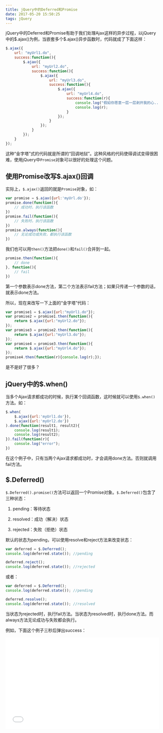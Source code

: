 ```yaml
---
title: jQuery中的Deferred和Promise
date: 2017-05-20 15:50:25
tags: jQuery
---
```

jQuery中的Deferred和Promise有助于我们处理Ajax这样的异步过程，以jQuery中的\$.ajax()为例，当嵌套多个\$.ajax()异步函数时，代码就成了下面这样：

<!--more-->

```javascript
$.ajax({
    url: "myUrl1.do",
    success:function(){
        $.ajax({
            url: "myUrl2.do",
            success:function(){
                $.ajax({
                    url: "myUrl3.do",
                    success:function(){
                        $.ajax({
                            url: "myUrl4.do",
                            success:function(r){
                                console.log("假如你愿意一层一层剥开我的心...")
                                console.log(r);
                            }
                        });
                    }
                });
            }
        });
    }
});
```
这种“金字塔”式的代码就是所谓的“回调地狱”。这种风格的代码使得调试变得很困难，使用jQuery中`Promise`对象可以很好的处理这个问题。
## 使用Promise改写\$.ajax()回调
实际上，`$.ajax()`返回的就是`Promise`对象，如：
```javascript
var promise = $.ajax({url:'myUrl.do'});
promise.done(function(){
    // 成功时，执行该函数
})
promise.fail(function(){
    // 失败时，执行该函数
})
promise.always(function(){
    // 无论成功或失败，都执行该函数
})
```
我们也可以用`then()`方法把`done()`和`fail()`合并到一起。
```javascript
promise.then(function(){
    // done
}, function(){
    // fail
})
```
第一个参数表示done方法，第二个方法表示fail方法；如果只传递一个参数的话，就表示done方法。

所以，现在来改写一下上面的“金字塔”代码：
```javascript
var promise1 = $.ajax({url:"myUrl1.do"});
var promise2 = promise1.then(function(){
	return $.ajax({url:"myUrl2.do"});
});
var promise3 = promise2.then(function(){
	return $.ajax({url:"myUrl3.do"});
});
var promise4 = promise3.then(function(){
	return $.ajax({url:"myUrl4.do"});
});
promise4.then(function(r){console.log(r);});
```
是不是好了很多？
## jQuery中的$.when()
当多个Ajax请求都成功的时候，执行某个回调函数，这时候就可以使用`$.when()`方法。如：
```javascript
$.when(
    $.ajax({url:'myUrl1.do'}),
    $.ajax({url:'myUrl2.do'})
).done(function(result1, result2){
    console.log(result1);
    console.log(result2);
}).fail(function(r){
    console.log("error");
})
```
在这个例子中，只有当两个Ajax请求都成功时，才会调用done方法。否则就调用fail方法。
## $.Deferred()
`$.Deferred().promise()`方法可以返回一个Promise对象。`$.Deferred()`包含了三种状态：

1. pending：等待状态

2. resolved：成功（解决）状态

3. rejected：失败（拒绝）状态

默认的状态为pending，可以使用resolve和reject方法来改变状态：
```javascript
var deferred = $.Deferred();
console.log(deferred.state()); //pending

deferred.reject();
console.log(deferred.state()); //rejected
```
或者：
```javascript
var deferred = $.Deferred();
console.log(deferred.state()); //pending

deferred.resolve();
console.log(deferred.state()); //resolved
```
当状态为rejected时，执行fail方法。当状态为resolved时，执行done方法。而always方法无论成功与失败都会执行。

例如，下面这个例子三秒后弹出success：
<iframe height='300' scrolling='no' title='deferred' src='//codepen.io/mrbird/embed/jwGYPp/?height=300&theme-id=30192&default-tab=js&embed-version=2' frameborder='no' allowtransparency='true' allowfullscreen='true' style='width: 100%;'>See the Pen <a href='https://codepen.io/mrbird/pen/jwGYPp/'>deferred</a> by wuyouzhuguli (<a href='https://codepen.io/mrbird'>@mrbird</a>) on <a href='https://codepen.io'>CodePen</a>.
</iframe>
